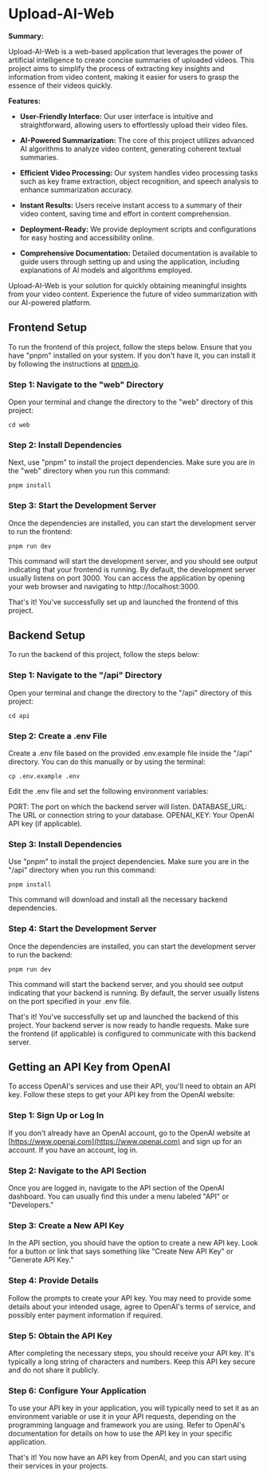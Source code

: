 # Upload-AI-Web

**Summary:**

Upload-AI-Web is a web-based application that leverages the power of artificial intelligence to create concise summaries of uploaded videos. This project aims to simplify the process of extracting key insights and information from video content, making it easier for users to grasp the essence of their videos quickly.

**Features:**

- **User-Friendly Interface:** Our user interface is intuitive and straightforward, allowing users to effortlessly upload their video files.

- **AI-Powered Summarization:** The core of this project utilizes advanced AI algorithms to analyze video content, generating coherent textual summaries.

- **Efficient Video Processing:** Our system handles video processing tasks such as key frame extraction, object recognition, and speech analysis to enhance summarization accuracy.

- **Instant Results:** Users receive instant access to a summary of their video content, saving time and effort in content comprehension.

- **Deployment-Ready:** We provide deployment scripts and configurations for easy hosting and accessibility online.

- **Comprehensive Documentation:** Detailed documentation is available to guide users through setting up and using the application, including explanations of AI models and algorithms employed.

Upload-AI-Web is your solution for quickly obtaining meaningful insights from your video content. Experience the future of video summarization with our AI-powered platform.

## Frontend Setup

To run the frontend of this project, follow the steps below. Ensure that you have "pnpm" installed on your system. If you don't have it, you can install it by following the instructions at [pnpm.io](https://pnpm.io).

### Step 1: Navigate to the "web" Directory

Open your terminal and change the directory to the "web" directory of this project:

```shell
cd web
```

### Step 2: Install Dependencies

Next, use "pnpm" to install the project dependencies. Make sure you are in the "web" directory when you run this command:

```shell
pnpm install
```

### Step 3: Start the Development Server

Once the dependencies are installed, you can start the development server to run the frontend:

```shell
pnpm run dev
```

This command will start the development server, and you should see output indicating that your frontend is running. By default, the development server usually listens on port 3000. You can access the application by opening your web browser and navigating to http://localhost:3000.

That's it! You've successfully set up and launched the frontend of this project.

## Backend Setup

To run the backend of this project, follow the steps below:

### Step 1: Navigate to the "/api" Directory

Open your terminal and change the directory to the "/api" directory of this project:

```shell
cd api
```

### Step 2: Create a .env File

Create a .env file based on the provided .env.example file inside the "/api" directory. You can do this manually or by using the terminal:

```shell
cp .env.example .env
```

Edit the .env file and set the following environment variables:

PORT: The port on which the backend server will listen.
DATABASE_URL: The URL or connection string to your database.
OPENAI_KEY: Your OpenAI API key (if applicable).

### Step 3: Install Dependencies

Use "pnpm" to install the project dependencies. Make sure you are in the "/api" directory when you run this command:

```shell
pnpm install
```

This command will download and install all the necessary backend dependencies.

### Step 4: Start the Development Server

Once the dependencies are installed, you can start the development server to run the backend:

```shell
pnpm run dev
```

This command will start the backend server, and you should see output indicating that your backend is running. By default, the server usually listens on the port specified in your .env file.

That's it! You've successfully set up and launched the backend of this project. Your backend server is now ready to handle requests. Make sure the frontend (if applicable) is configured to communicate with this backend server.

## Getting an API Key from OpenAI

To access OpenAI's services and use their API, you'll need to obtain an API key. Follow these steps to get your API key from the OpenAI website:

### Step 1: Sign Up or Log In

If you don't already have an OpenAI account, go to the OpenAI website at [https://www.openai.com](https://www.openai.com) and sign up for an account. If you have an account, log in.

### Step 2: Navigate to the API Section

Once you are logged in, navigate to the API section of the OpenAI dashboard. You can usually find this under a menu labeled "API" or "Developers."

### Step 3: Create a New API Key

In the API section, you should have the option to create a new API key. Look for a button or link that says something like "Create New API Key" or "Generate API Key."

### Step 4: Provide Details

Follow the prompts to create your API key. You may need to provide some details about your intended usage, agree to OpenAI's terms of service, and possibly enter payment information if required.

### Step 5: Obtain the API Key

After completing the necessary steps, you should receive your API key. It's typically a long string of characters and numbers. Keep this API key secure and do not share it publicly.

### Step 6: Configure Your Application

To use your API key in your application, you will typically need to set it as an environment variable or use it in your API requests, depending on the programming language and framework you are using. Refer to OpenAI's documentation for details on how to use the API key in your specific application.

That's it! You now have an API key from OpenAI, and you can start using their services in your projects.
